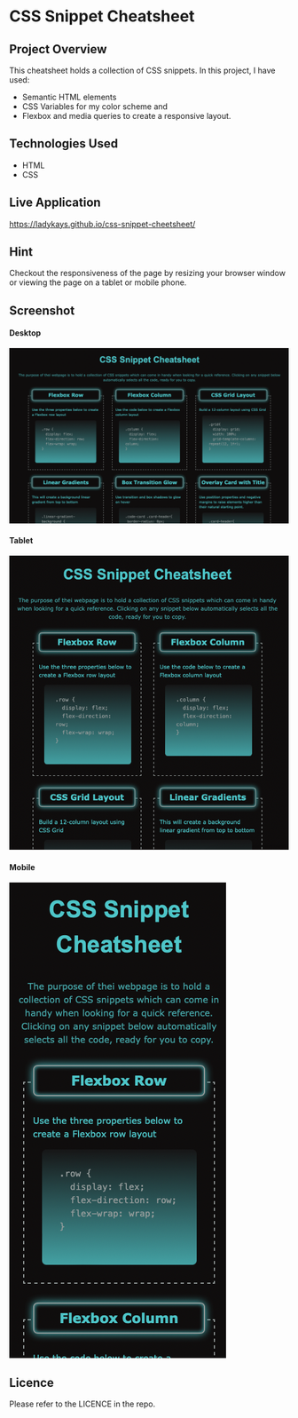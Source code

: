 # CSS Snippet Cheatsheet

## Project Overview

This cheatsheet holds a collection of CSS snippets. In this project, I have used: 
* Semantic HTML elements
* CSS Variables for my color scheme and
* Flexbox and media queries to create a responsive layout.

## Technologies Used

* HTML
* CSS

## Live Application
https://ladykays.github.io/css-snippet-cheetsheet/

## Hint

Checkout the responsiveness of the page by resizing your browser window or viewing the page on a tablet or mobile phone.

## Screenshot

#### Desktop
![Screenshot](assets/images/screenshot.png)


#### Tablet
![Screenshot](assets/images/tablet.png)

#### Mobile
![Screenshot](assets/images/mobile.png)


## Licence

Please refer to the LICENCE in the repo.




